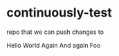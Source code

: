 continuously-test
=================

repo that we can push changes to

Hello
World
Again
And again
Foo
